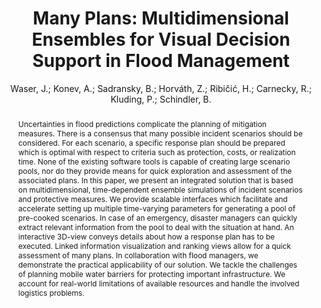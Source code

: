 ---
layout: technique
title: "Many Plans: Multidimensional Ensembles for Visual Decision Support in Flood Management"
system_type: "False"
technique: "False"
design_study: "True"
evaluation: "False"
data: "False"
analysis: "False"
generation: "False"
curation_and_transformation: "False"
management: "False"
modeling: "False"
urban_analysis: "True"
visualization: "True"
sunlight_access: "False"
wind_ventilation: "False"
view_impact: "False"
energy: "False"
damage_and_disaster_management: "True"
climate: "False"
sound: "False"
property_cadastre: "False"
others: "False"
lookup: "False"
browse: "False"
locate: "True"
explore: "True"
identify: "True"
compare: "True"
summarize: "True"
distribution: "False"
trends: "False"
outliers: "False"
extremes: "True"
features: "True"
target_discovery: "True"
target_access: "True"
spatial_relation: "True"
buildings: "True"
streets: "True"
nature: "False"
uniform_discretization: "False"
structural_subdivision: "False"
univariate: "False"
multivariate: "True"
volumetric: "False"
temporal: "True"
sensing: "False"
statistical: "False"
simulation_based: "True"
learning_based: "False"
surveyed: "False"
site: "False"
block: "True"
multi_block: "True"
city: "True"
va_wo_model: "False"
post_model: "False"
model_integrated: "True"
assisted_models: "False"
overlay: "True"
embedded: "False"
linked: "True"
temporal_jx: "False"
spatial_jx: "False"
filter: "False"
aggregate: "True"
embed: "False"
glyphs: "True"
bar_charts: "False"
scatterplots: "False"
matrix: "False"
parallel_coordinates: "False"
map_2d: "False"
map_3d: "True"
walking: "False"
steering: "False"
selection_based: "False"
manipulation_based: "True"
distortion: "False"
ghosting: "False"
culling: "False"
birds_view: "True"
multi_view: "False"
assisted_steering: "False"
other: "False"
vr_cave: "False"
ar: "False"
desktop: "True"
mobile: "False"
case_study: "False"
user_study: "False"
statistical_evaluation: "False"
expert_interviews: "True"
key: "NN3IUZUD"
item_type: "journalArticle"
publication_year: "2014"
author: "Waser, J.; Konev, A.; Sadransky, B.; Horváth, Z.; Ribičić, H.; Carnecky, R.; Kluding, P.; Schindler, B."
publication_title: "Computer Graphics Forum"
isbn: "nan"
issn: "01677055"
doi: "10.1111/cgf.12384"
url_paper: "https://onlinelibrary.wiley.com/doi/10.1111/cgf.12384"
abstract_note: "nan"
date_added: "2023-01-30 00:00:49"
date_modified: "2023-01-30 00:00:49"
access_date: "2023-01-30 00:00:49"
pages: "281-290"
num_pages: "nan"
issue: "3"
volume: "33.0"
number_of_volumes: "nan"
journal_abbreviation: "Computer Graphics Forum"
short_title: "Many Plans"
series: "nan"
series_number: "nan"
series_text: "nan"
series_title: "nan"
publisher: "nan"
place: "nan"
language: "en"
rights: "nan"
type: "nan"
archive: "nan"
archive_location: "nan"
library_catalog: "DOI.org (Crossref)"
call_number: "nan"
extra: "nan"
notes: "nan"
link_attachments: "nan"
manual_tags: "nan"
automatic_tags: "nan"
editor: "nan"
series_editor: "nan"
translator: "nan"
contributor: "nan"
attorney_agent: "nan"
book_author: "nan"
cast_member: "nan"
commenter: "nan"
composer: "nan"
cosponsor: "nan"
counsel: "nan"
interviewer: "nan"
producer: "nan"
recipient: "nan"
reviewed_author: "nan"
scriptwriter: "nan"
words_by: "nan"
guest: "nan"
number: "nan"
edition: "nan"
running_time: "nan"
scale: "nan"
medium: "nan"
artwork_size: "nan"
filing_date: "nan"
application_number: "nan"
assignee: "nan"
issuing_authority: "nan"
country: "nan"
meeting_name: "nan"
conference_name: "nan"
court: "nan"
references: "nan"
reporter: "nan"
legal_status: "nan"
priority_numbers: "nan"
programming_language: "nan"
version: "nan"
system: "nan"
code: "nan"
code_number: "nan"
section: "nan"
session: "nan"
committee: "nan"
history: "nan"
legislative_body: "nan"
abstract: "Uncertainties in flood predictions complicate the planning of mitigation measures. There is a consensus that many possible incident scenarios should be considered. For each scenario, a specific response plan should be prepared which is optimal with respect to criteria such as protection, costs, or realization time. None of the existing software tools is capable of creating large scenario pools, nor do they provide means for quick exploration and assessment of the associated plans. In this paper, we present an integrated solution that is based on multidimensional, time-dependent ensemble simulations of incident scenarios and protective measures. We provide scalable interfaces which facilitate and accelerate setting up multiple time-varying parameters for generating a pool of pre-cooked scenarios. In case of an emergency, disaster managers can quickly extract relevant information from the pool to deal with the situation at hand. An interactive 3D-view conveys details about how a response plan has to be executed. Linked information visualization and ranking views allow for a quick assessment of many plans. In collaboration with flood managers, we demonstrate the practical applicability of our solution. We tackle the challenges of planning mobile water barriers for protecting important infrastructure. We account for real-world limitations of available resources and handle the involved logistics problems."
---